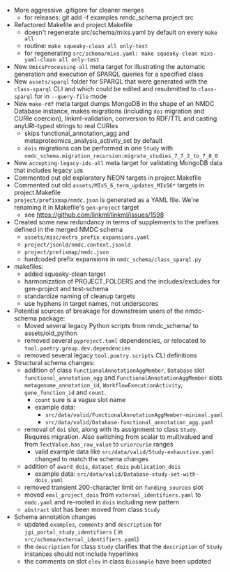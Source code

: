 - More aggressive .gitigore for cleaner merges
    - for releases: git add -f examples nmdc_schema project src
- Refactored Makefile and project.Makefile
    - doesn't regenerate src/schema/mixs.yaml by default on every `make all`
    - routine: `make squeaky-clean all only-test`
    - for regenerating `src/schema/mixs.yaml: make squeaky-clean mixs-yaml-clean all only-test`
- New `OmicsProcessing-all` meta target for illustrating the automatic generation and execution of SPARQL queries for a
  specified class
- New `assets/sparql` folder for SPARQL that were generated with the `class-sparql` CLI and which could be edited and
  resubmitted to `class-sparql` for in `--query-file` mode
- New `make-rdf` meta target dumps MongoDB in the shape of an NMDC Database instance, makes migrations (including `doi`
  migration and CURIe coercion), linkml-validation, conversion to RDF/TTL and casting anyURI-typed strings to real
  CURIes
    - skips functional_annotation_agg and metaproteomics_analysis_activity_set by default
    - `dois` migrations can be performed in one `Study`
      with `nmdc_schema.migration_recursion:migrate_studies_7_7_2_to_7_8_0`
- New `accepting-legacy-ids-all` meta target for validating MongoDB data that includes legacy `id`s
- Commented out old exploratory NEON targets in project.Makefile
- Commented out old `assets/MIxS_6_term_updates_MIxS6*` targets in project.Makefile
- `project/prefixmap/nmdc.json` is generated as a YAML file. We're renaming it in Makefile's `gen-project` target
    - see https://github.com/linkml/linkml/issues/1598
- Created some new redundancy in terms of supplements to the prefixes defined in the merged NMDC schema
    - `assets/misc/extra_prefix_expansions.yaml`
    - `project/jsonld/nmdc.context.jsonld`
    - `project/prefixmap/nmdc.json`
    - hardcoded prefix expansions in `nmdc_schema/class_sparql.py`
- makefiles:
    - added squeaky-clean target
    - harmonization of PROJECT_FOLDERS and the includes/excludes for gen-project and test-schema
    - standardize naming of cleanup targets
    - use hyphens in target names, not underscores
- Potential sources of breakage for downstream users of the nmdc-schema package:
    - Moved several legacy Python scripts from nmdc_schema/ to assets/old_python
    - removed several `pyproject.toml` dependencies, or relocated to `tool.poetry.group.dev.dependencies`
    - removed several legacy `tool.poetry.scripts` CLI definitions
- Structural schema changes:
    - addition of class `FunctionalAnnotationAggMember`, `Database` slot `functional_annotation_agg`
      and `FunctionalAnnotationAggMember`
      slots `metagenome_annotation_id`, `WorkflowExecutionActivity`, `gene_function_id` and `count`.
        - `count` sure is a vague slot name
        - example data:
            - `src/data/valid/FunctionalAnnotationAggMember-minimal.yaml`
            - `src/data/valid/Database-functional_annotation_agg.yaml`
    - removal of `doi` slot, along with its assignment to class `Study`. Requires migration. Also switching from scalar
      to multivalued and from `TextValue.has_raw_value` to `uriorcurie` ranges
        - valid example data like `src/data/valid/Study-exhaustive.yaml` changed to match the schema changes
    - addition of `award_dois`, `dataset_dois` `publication_dois`
        - example data: `src/data/valid/Database-study-set-with-dois.yaml`
    - removed transient 200-character limit on `funding_sources` slot
    - moved `emsl_project_dois` from `external_identifiers.yaml` to `nmdc.yaml` and re-rooted in `dois` including new
      pattern
    - `abstract` slot has been moved from class `Study`
- Schema annotation changes
    - updated `examples`, `comments` and `description` for `jgi_portal_study_identifiers` (
      in `src/schema/external_identifiers.yaml`)
    - the `description` for class `Study` clarifies that the `description` of `Study` instances should not include
      hyperlinks
    - the comments on slot `elev` in class `Biosample` have been updated
